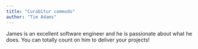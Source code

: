 ```yaml
---
title: "Curabitur commodo"
author: "Tim Adams"
---
```

James is an excellent software engineer and he is passionate about what he does. You can totally count on him to deliver your projects!
